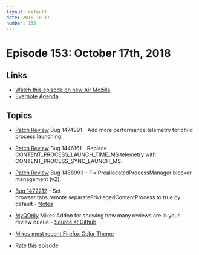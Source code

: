 ```yaml
---
layout: default
date: 2018-10-17
number: 153
---
```


# Episode 153: October 17th, 2018

## Links
* [Watch this episode on new Air Mozilla](https://air.mozilla.org/event-redirect/307829/)
* [Evernote Agenda](https://www.evernote.com/client/snv?noteGuid=68318c15-6c41-4c80-b503-30bbcb61eb7d&noteKey=87bc3675b508f572&var=b&sn=https%3A%2F%2Fwww.evernote.com%2Fshard%2Fs434%2Fsh%2F68318c15-6c41-4c80-b503-30bbcb61eb7d%2F87bc3675b508f572&exp=ENB3907&title=October%2B17th%252C%2B2018%2B-%2BEpisode%2B153)

## Topics
* [Patch Review](https://phabricator.services.mozilla.com/D8944) Bug 1474991 - Add more performance telemetry for child process launching.
* [Patch Review](https://phabricator.services.mozilla.com/D8941) Bug 1446161 - Replace CONTENT_PROCESS_LAUNCH_TIME_MS telemetry with CONTENT_PROCESS_SYNC_LAUNCH_MS.
* [Patch Review](https://phabricator.services.mozilla.com/D8939) Bug 1488993 - Fix PreallocatedProcessManager blocker management (v2).
* [Bug 1472212](https://bugzilla.mozilla.org/show_bug.cgi?id=1472212) - Set browser.tabs.remote.separatePrivilegedContentProcess to true by default - [Notes](https://www.evernote.com/client/snv?noteGuid=cbf46ad4-ee5a-466e-b3d8-984eb85a9594&noteKey=f1d4f90855424432&var=b&sn=https%3A%2F%2Fwww.evernote.com%2Fshard%2Fs434%2Fsh%2Fcbf46ad4-ee5a-466e-b3d8-984eb85a9594%2Ff1d4f90855424432&exp=ENB3907&title=Bug%2B1472212%2B-%2BSet%2Bbrowser.tabs.remote.separatePrivilegedContentProcess%2Bto%2Btrue%2Bby%2Bdefault)

* [MyQOnly](https://addons.mozilla.org/en-US/firefox/addon/myqonly/) Mikes Addon for showing how many reviews are in your review queue - [Source at Github](https://github.com/mikeconley/myqonly)

* [Mikes most recent Firefox Color Theme](https://color.firefox.com/?theme=XQAAAAIcAQAAAAAAAABBqYhm849SCia2CaaEGccwS-xNKlhWuMf1GDDK9CdlG87shVNGVzQTuym_qOfYLbua3E9nxN7LpROj0ykMpIgOhuZoyEKeh2-5oZj1rnplfthj5aA4gjsqRk0zLkxblhqqcHh7nWwstRQKsXL_0n4obgX7u0zhqphvdPqdXBsqLTAMT0G1jht8KKE8hhxwEXABrfUX1yZWOGxMYXATEuhOaA9UMAMyShoK1Jdh0s9OFREHlv9lF1KbM1wZPTbX3YRe0HEfJv_kMYOA)
* [Rate this episode](https://goo.gl/forms/aR0JRif6KBnBdIR62)
